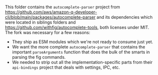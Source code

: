 This folder contains the `autocomplete-parser` project from https://github.com/aws/amazon-q-developer-cli/blob/main/packages/autocomplete-parser and its dependencies which were located in siblings folders and https://github.com/withfig/autocomplete-tools, both licenses under MIT. The fork was necessary for a few reasons:

- They ship as ESM modules which we're not ready to consume just yet.
- We want the more complete `autocomplete-parser` that contains the important `parseArguments` function that does the bulk of the smarts in parsing the fig commands.
- We needed to strip out all the implementation-specific parts from their `api-bindings` project that deals with settings, IPC, etc.
